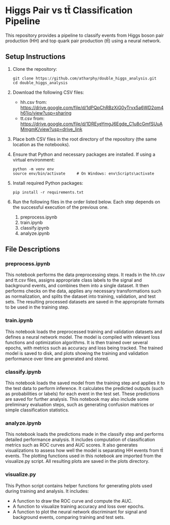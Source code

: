 # Higgs Pair vs tt̄ Classification Pipeline

This repository provides a pipeline to classify events from Higgs boson pair production (HH) and top quark pair production (tt̄) using a neural network.

## Setup Instructions

1. Clone the repository:
   ```
   git clone https://github.com/atharphy/double_higgs_analysis.git
   cd double_higgs_analysis
   ```

2. Download the following CSV files:
   - hh.csv from: https://drive.google.com/file/d/1dPQpChRBzXiG0yTrvx5a6WD2qm4h61io/view?usp=sharing
   - tt.csv from: https://drive.google.com/file/d/1DREyeYmgJ6Egde_C1u8cGmfSUuAMmgmK/view?usp=drive_link

3. Place both CSV files in the root directory of the repository (the same location as the notebooks).

4. Ensure that Python and necessary packages are installed. If using a virtual environment:
   ```
   python -m venv env
   source env/bin/activate     # On Windows: env\Scripts\activate
   ```

5. Install required Python packages:
   ```
   pip install -r requirements.txt
   ```

6. Run the following files in the order listed below. Each step depends on the successful execution of the previous one.

   1. preprocess.ipynb
   2. train.ipynb
   3. classify.ipynb
   4. analyze.ipynb

## File Descriptions

### preprocess.ipynb

This notebook performs the data preprocessing steps. It reads in the hh.csv and tt.csv files, assigns appropriate class labels to the signal and background events, and combines them into a single dataset. It then performs checks on the data, applies any necessary transformations such as normalization, and splits the dataset into training, validation, and test sets. The resulting processed datasets are saved in the appropriate formats to be used in the training step.

### train.ipynb

This notebook loads the preprocessed training and validation datasets and defines a neural network model. The model is compiled with relevant loss functions and optimization algorithms. It is then trained over several epochs, with metrics such as accuracy and loss being tracked. The trained model is saved to disk, and plots showing the training and validation performance over time are generated and stored.

### classify.ipynb

This notebook loads the saved model from the training step and applies it to the test data to perform inference. It calculates the predicted outputs (such as probabilities or labels) for each event in the test set. These predictions are saved for further analysis. This notebook may also include some preliminary evaluation steps, such as generating confusion matrices or simple classification statistics.

### analyze.ipynb

This notebook loads the predictions made in the classify step and performs detailed performance analysis. It includes computation of classification metrics such as ROC curves and AUC scores. It also generates visualizations to assess how well the model is separating HH events from tt̄ events. The plotting functions used in this notebook are imported from the visualize.py script. All resulting plots are saved in the plots directory.

### visualize.py

This Python script contains helper functions for generating plots used during training and analysis. It includes:

- A function to draw the ROC curve and compute the AUC.
- A function to visualize training accuracy and loss over epochs.
- A function to plot the neural network discriminant for signal and background events, comparing training and test sets.
